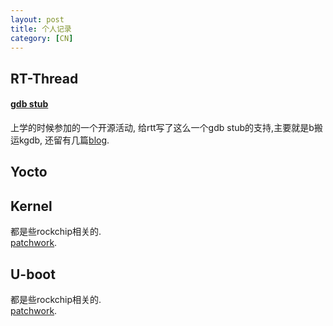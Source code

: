 ```yaml
---
layout: post
title: 个人记录
category: [CN]
---
```



## RT-Thread

#### [gdb stub](https://github.com/RT-Thread/rt-thread/tree/master/components/gdb)

上学的时候参加的一个开源活动, 给rtt写了这么一个gdb stub的支持,主要就是b搬运kgdb,
还留有几篇[blog](http://blog.csdn.net/wzyy2/article/details/38097083).

## Yocto

## Kernel
都是些rockchip相关的.  
[patchwork](https://patchwork.kernel.org/project/linux-rockchip/list/?submitter=170353&archive=both&state=*).

## U-boot
都是些rockchip相关的.  
[patchwork](https://patchwork.ozlabs.org/project/uboot/list/?submitter=69649&archive=both&state=*).
